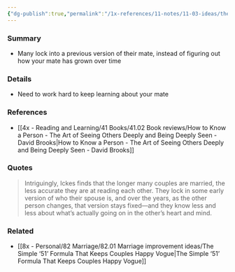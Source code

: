 ```yaml
---
{"dg-publish":true,"permalink":"/1x-references/11-notes/11-03-ideas/the-longer-people-are-married-the-less-accurate-they-are-in-predicting-their-mate/","title":"The longer people are married, the less accurate they are in predicting their mate","created":"2025-07-29T21:24:44.436+03:00","updated":"2025-07-30T08:02:41.102+03:00"}
---
```



### Summary
- Many lock into a previous version of their mate, instead of figuring out how your mate has grown over time

### Details
- Need to work hard to keep learning about your mate

### References
- [[4x - Reading and Learning/41 Books/41.02 Book reviews/How to Know a Person - The Art of Seeing Others Deeply and Being Deeply Seen - David Brooks\|How to Know a Person - The Art of Seeing Others Deeply and Being Deeply Seen - David Brooks]]

### Quotes
> Intriguingly, Ickes finds that the longer many couples are married, the less accurate they are at reading each other. They lock in some early version of who their spouse is, and over the years, as the other person changes, that version stays fixed—and they know less and less about what’s actually going on in the other’s heart and mind.


### Related
- [[8x - Personal/82 Marriage/82.01 Marriage improvement ideas/The Simple ‘51’ Formula That Keeps Couples Happy  Vogue\|The Simple ‘51’ Formula That Keeps Couples Happy  Vogue]]